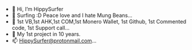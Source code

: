 - 👋 Hi, I’m HippySurfer
- 👀 Surfing :D Peace love and I hate Mung Beans...
- 🌱 1st VB,1st AHK,1st COM,1st Monero Wallet, 1st Github, 1st Commented code, 1st Support call...
- 💞️  My 1st project in 10 years.   
- 📫 HippySurfer@protonmail.com...

<!---
HippySurfer1/HippySurfer1 is a ✨ special ✨ repository because its `README.md` (this file) appears on your GitHub profile.
You can click the Preview link to take a look at your changes.
--->
